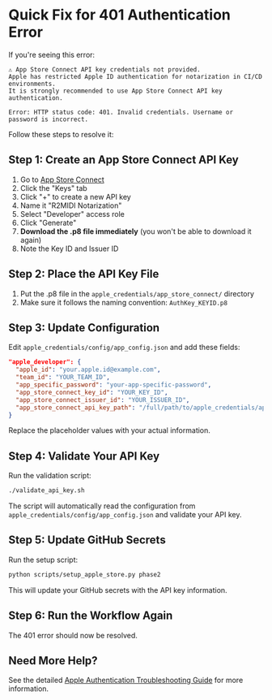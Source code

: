 # Quick Fix for 401 Authentication Error

If you're seeing this error:

```
⚠️ App Store Connect API key credentials not provided.
Apple has restricted Apple ID authentication for notarization in CI/CD environments.
It is strongly recommended to use App Store Connect API key authentication.

Error: HTTP status code: 401. Invalid credentials. Username or password is incorrect.
```

Follow these steps to resolve it:

## Step 1: Create an App Store Connect API Key

1. Go to [App Store Connect](https://appstoreconnect.apple.com/access/api)
2. Click the "Keys" tab
3. Click "+" to create a new API key
4. Name it "R2MIDI Notarization"
5. Select "Developer" access role
6. Click "Generate"
7. **Download the .p8 file immediately** (you won't be able to download it again)
8. Note the Key ID and Issuer ID

## Step 2: Place the API Key File

1. Put the .p8 file in the `apple_credentials/app_store_connect/` directory
2. Make sure it follows the naming convention: `AuthKey_KEYID.p8`

## Step 3: Update Configuration

Edit `apple_credentials/config/app_config.json` and add these fields:

```json
"apple_developer": {
  "apple_id": "your.apple.id@example.com",
  "team_id": "YOUR_TEAM_ID",
  "app_specific_password": "your-app-specific-password",
  "app_store_connect_key_id": "YOUR_KEY_ID",
  "app_store_connect_issuer_id": "YOUR_ISSUER_ID",
  "app_store_connect_api_key_path": "/full/path/to/apple_credentials/app_store_connect/AuthKey_KEYID.p8"
}
```

Replace the placeholder values with your actual information.

## Step 4: Validate Your API Key

Run the validation script:

```bash
./validate_api_key.sh
```

The script will automatically read the configuration from `apple_credentials/config/app_config.json` and validate your API key.

## Step 5: Update GitHub Secrets

Run the setup script:

```bash
python scripts/setup_apple_store.py phase2
```

This will update your GitHub secrets with the API key information.

## Step 6: Run the Workflow Again

The 401 error should now be resolved.

## Need More Help?

See the detailed [Apple Authentication Troubleshooting Guide](apple_auth_troubleshooting.md) for more information.
